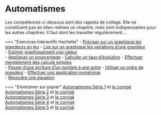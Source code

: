# Automatismes

Les compétences ci-dessous sont des rappels de collège. Elle ne constituent pas en elles-mêmes un chapitre, mais sont indispensables pour les autres chapitres. Il faut dont les travailler régulièrement…

=== "Exercices interactifs Hachette"
    - [Préciser sur un graphique les grandeurs en jeu](https://lycee.hachette-education.com/mathizy/1re-mes/#3685109_mathizy_1es_c01zip)
    - [Lire sur un graphique les variations d’une grandeur](https://lycee.hachette-education.com/mathizy/1re-mes/#3685109_mathizy_1es_c02zip)   
    - [Estimer graphiquement une valeur](https://lycee.hachette-education.com/mathizy/1re-mes/#3685109_mathizy_1es_c03zip)   
    - [Appliquer un pourcentage](https://lycee.hachette-education.com/mathizy/1re-mes/#3685109_mathizy_1es_c04zip) 
    - [Calculer un taux d’évolution](https://lycee.hachette-education.com/mathizy/1re-mes/#3685109_mathizy_1es_c05zip) 
    - [Effectuer mentalement des calculs simples](https://lycee.hachette-education.com/mathizy/1re-mes/#3685109_mathizy_1es_c06zip)   
    - [Passer d’une écriture d’un nombre à une autre](https://lycee.hachette-education.com/mathizy/1re-mes/#3685109_mathizy_1es_c07zip)
    - [Utiliser un ordre de grandeur](https://lycee.hachette-education.com/mathizy/1re-mes/#3685109_mathizy_1es_c08zip)
    - [Effectuer une application numérique](https://lycee.hachette-education.com/mathizy/1re-mes/#3685109_mathizy_1es_c09zip)   
    - [Résoudre une équation](https://lycee.hachette-education.com/mathizy/1re-mes/#3685109_mathizy_1es_c10zip) 

=== "S’entraîner sur papier"
    [Automatismes Série 1](http://xkerbiriou.free.fr/wp-content/uploads/2023/10/Automatismes_Série1.pdf) et [le corrigé](http://xkerbiriou.free.fr/wp-content/uploads/2023/10/Automatismes_Série1_corr.pdf)  
    [Automatismes Série 2](http://xkerbiriou.free.fr/wp-content/uploads/2023/10/Automatismes_Série2.pdf) et [le corrigé](http://xkerbiriou.free.fr/wp-content/uploads/2023/10/Automatismes_Série2_corr.pdf)  
    [Automatismes Série 3](http://xkerbiriou.free.fr/wp-content/uploads/2023/10/Automatismes_Série1.pdf) et [le corrigé](http://xkerbiriou.free.fr/wp-content/uploads/2023/10/Automatismes_Série3_corr.pdf)  
    [Automatismes Série 4](http://xkerbiriou.free.fr/wp-content/uploads/2023/10/Automatismes_Série1.pdf) et [le corrigé](http://xkerbiriou.free.fr/wp-content/uploads/2023/10/Automatismes_Série4_corr.pdf)  
    [Automatismes Série 5](http://xkerbiriou.free.fr/wp-content/uploads/2023/10/Automatismes_Série1.pdf) et [le corrigé](http://xkerbiriou.free.fr/wp-content/uploads/2023/10/Automatismes_Série5_corr.pdf)

